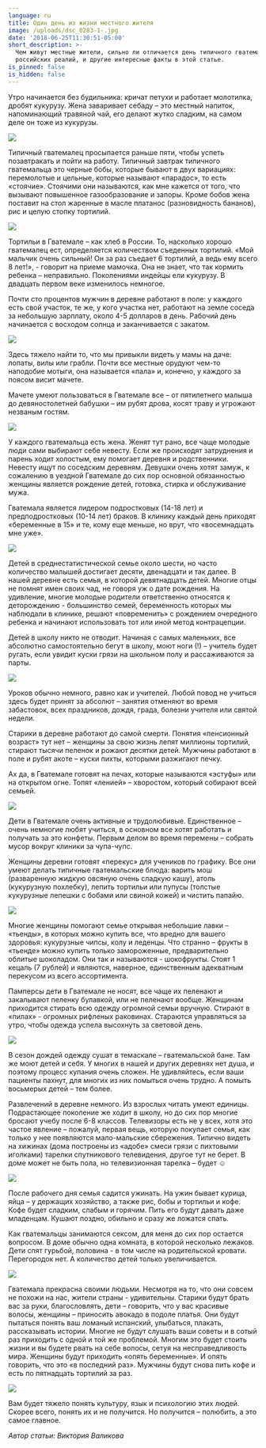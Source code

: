 ```yaml
---
language: ru
title: Один день из жизни местного жителя
image: /uploads/dsc_0283-1-.jpg
date: '2018-06-25T11:30:51-05:00'
short_description: >-
  Чем живут местные жители, сильно ли отличается день типичного гватемальца от
  российских реалий, и другие интересные факты в этой статье.
is_pinned: false
is_hidden: false
---
```

Утро начинается без будильника: кричат петухи и работает молотилка, дробят кукурузу. Жена заваривает себаду – это местный напиток, напоминающий травяной чай, его делают жутко сладким, на самом деле он тоже из кукурузы.

![](/uploads/_aws0188.jpg)

Типичный гватемалец просыпается раньше пяти, чтобы успеть позавтракать и пойти на работу. Типичный завтрак типичного гватемальца это черные бобы, которые бывают в двух вариациях: перемолотые и цельные, которые называют «парадос», то есть «стоячие». Стоячими они называются, как мне кажется от того, что вызывают повышенное газообразование и запоры.  Кроме бобов жена поставит на стол жаренные в масле платанос (разновидность бананов), рис и целую стопку тортилий. 

![](/uploads/dsc_0332-1-.jpg)

Тортильи в Гватемале – как хлеб в России. То, насколько хорошо гватемалец ест, определяется количеством съеденных тортилий. «Мой мальчик очень сильный! Он за раз съедает 6 тортилий, а ведь ему всего 8 лет!», - говорит на приеме мамочка. Она не знает, что так кормить ребенка – неправильно. Поколениями индейцы ели кукурузу. В двадцать первом веке изменилось немногое.

Почти сто процентов мужчин в деревне работают в поле: у каждого есть свой участок, те же, у кого участка нет, работают на земле соседа за небольшую зарплату, около 4-5 долларов в день. Рабочий день начинается с восходом солнца и заканчивается с закатом.

![](/uploads/_aws2412.jpg)

Здесь тяжело найти то, что мы привыкли видеть у мамы на даче: лопаты, вилы или грабли. Почти все местные орудуют чем-то наподобие мотыги, она называется «пала» и, конечно, у каждого за поясом висит мачете. 

Мачете умеют пользоваться в Гватемале все – от пятилетнего малыша до девяностолетней бабушки – им рубят дрова, косят траву и угрожают незваным гостям. 

![](/uploads/_aws3904.jpg)

У каждого гватемальца есть жена. Женят тут рано, все чаще молодые люди сами выбирают себе невесту. Если же происходят затруднения и парень ходит холостым, ему помогает деревня и родственники. Невесту ищут по соседским деревням. Девушки очень хотят замуж, к сожалению в уездной Гватемале до сих пор основной обязанностью женщины является рождение детей, готовка, стирка и обслуживание мужа. 

Гватемала является лидером подростковых (14-18 лет) и предподростковых (10-14 лет) браков. В клинику каждый день приходят «беременные в 15» и те, кому еще меньше, но врут, что «восемнадцать мне уже».

![](/uploads/dsc_0261-2.jpg)

Детей в среднестатистической семье около шести, но часто количество малышей достигает десяти, двенадцати и так далее. В нашей деревне есть семья, в которой девятнадцать детей.  Многие отцы не помнят имен своих чад, не говоря уж о дате рождения. На удивление, многие молодые родители ответственно относятся к деторождению  - большинство семей, беременность которых мы наблюдали в клинике, решают «повременить» с рождением очередного ребенка и начинают использовать тот или иной метод контрацепции. 

Детей в школу никто не отводит. Начиная с самых маленьких, все абсолютно самостоятельно бегут в школу, моют ноги (!) – учитель будет ругать, если увидит куски грязи на школьном полу и рассаживаются за парты. 

![](/uploads/dsc_0283-1-.jpg)

Уроков обычно немного, равно как и учителей. Любой повод не учиться здесь будет принят за абсолют – занятия отменяют во время забастовок, всех праздников, дождя, града, болезни учителя или святой недели. 

Старики в деревне работают до самой смерти. Понятия «пенсионный возраст» тут нет – женщины за свою жизнь лепят миллионы тортилий, стирают тысячи пеленок и рожают десятки детей. Мужчины работают в поле и рубят акоте – куски пихты, которыми разжигают печку. 

Ах да, в Гватемале готовят на печах, которые называются «эстуфы» или на открытом огне. Топят «ленией» – хворостом, который собирают всей семьей. 

![](/uploads/_aws2276.jpg)

Дети в Гватемале очень активные и трудолюбивые. Единственное – очень немногие любят учиться, в основном все хотят работать и получать за это конфеты. Первым делом во время перемены – собрать мусор вокруг клиники за чупа-чупс.

Женщины деревни готовят «перекус» для учеников по графику. Все они умеют делать типичные гватемальские блюда: варить мош (разваренную жидкую овсяную очень сладкую кашу), атоль (кукурузную похлебку), лепить тортильи или пупусы (толстые кукурузные лепешки с бобами или свиной кожей) и чистить папайю.

![](/uploads/_aws0918.jpg)

Многие женщины помогают семье открывая небольшие лавки – «тьенды», в которых можно купить все, что вредно для вашего здоровья: кукурузные чипсы, колу и леденцы. Что странно – фрукты в «тьенде» можно купить только замороженные, предварительно облитые шоколадом. Они так и называются  - шокофрукты. Стоят 1 кецаль (7 рублей) и являются, наверное, единственным адекватным перекусом из всего ассортимента.

Памперсы дети в Гватемале не носят, все чаще их пеленают и закалывают пеленку булавкой, или не пеленают вообще. Женщинам приходится стирать всю одежду огромной семьи вручную. Стирают в «пилах» - огромных рифленых раковинах. Стараются управляться за утро, чтобы одежда успела высохнуть за световой день. 

![](/uploads/dsc_0277-1-1-.jpg)

В сезон дождей одежду сушат в темаскале – гватемальской бане. Там же моют детей и себя. У многих в нашей и других деревнях нет душа, и поэтому процесс купания очень сложен. Не удивляйтесь, если ваши пациенты пахнут, для многих из них помыться очень трудно.  А помыть восьмерых детей – тем более. 

Развлечений в деревне немного.  Из взрослых читать умеют единицы. Подрастающее поколение же ходит в школу, но до сих пор многие бросают учебу после 6-8 классов. Телевизоры есть не у всех, хотя это частое явление – пожалуй, первая вещь, которую покупает семья, как только у нее появляются мало-мальские сбережения. Типично видеть на хижинах (дома построены из «адобе» смеси грязи с пихтовыми иголками) тарелки спутникового телевидения, другое тут не берет. В доме может не быть пола, но телевизионная тарелка – будет ☺

![](/uploads/dsc_0480-1-.jpg)

После рабочего дня семья садится ужинать. На ужин бывает курица, яйца – у держащих хозяйство, а также рис, бобы и тортильи и кофе. Кофе будет сладким, слабым и горячим. Пить его будут давать даже младенцам. Кушают поздно, обильно и сразу же ложатся спать. 

Как гватемальцы занимаются сексом, для меня до сих пор остается вопросом. В доме обычно одна комната, в которой несколько лежаков. Дети спят гурьбой, половина - в том числе на родительской кровати. Перегородок нет. А количество детей только увеличивается.

![](/uploads/_aws0957.jpg)

Гватемала прекрасна своими людьми. Несмотря на то, что они совсем не похожи на нас, жители страны  - удивительны. Старики будут брать вас за руки,  благословлять, дети – говорить, что у вас красивые волосы, женщины – приносить авокадо в подоле платья. Они будут пытаться понять ваш ломаный испанский, улыбаться, плакать, рассказывать истории. Многие не будут слушать ваши советы и в сотый раз приходить с одной и той же проблемой. Многим это будет стоить жизни и вы будете рвать на себе волосы, сетуя на несправедливость мира. Женщины будут приходить «опять беременные». И опять говорить, что это «в последний раз». Мужчины будут снова пить кофе и есть по пятнадцать тортилий за раз. 

![](/uploads/_aws4021.jpg)

Вам будет тяжело понять культуру, язык и психологию этих людей.  Скорее всего, понять их и не получится. Но получится – полюбить, а это самое главное. 

_Автор статьи: Виктория Валикова_
